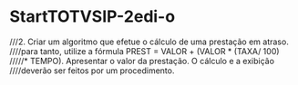 # StartTOTVSIP-2edi-o

///2. Criar um algoritmo que efetue o cálculo de uma prestação em atraso.
////para tanto, utilize a fórmula PREST = VALOR + (VALOR * (TAXA/ 100)
/////* TEMPO). Apresentar o valor da prestação. O cálculo e a exibição
////deverão ser feitos por um procedimento.
